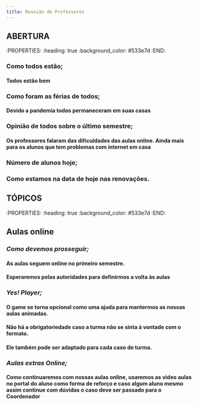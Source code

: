 ```yaml
---
title: Reunião de Professores
---
```


## **ABERTURA**
:PROPERTIES:
:heading: true
:background_color: #533e7d
:END:
### Como todos estão;
#### **Todos estão bem**
### Como foram as férias de todos;
#### **Devido a pandemia todos permaneceram em suas casas**
### Opinião de todos sobre o último semestre;
#### **Os professores falaram das dificuldades das aulas online. Ainda mais para os alunos que tem problemas com internet em casa**
### Número de alunos hoje;
### Como estamos na data de hoje nas renovações.
## **TÓPICOS**
:PROPERTIES:
:heading: true
:background_color: #533e7d
:END:
## **Aulas online**
### _Como devemos prosseguir;_
#### **As aulas seguem online no primeiro semestre.**
#### **Esperaremos pelas autoridades para definirmos a volta às aulas**
### _Yes! Player;_
#### **O game se torna opcional como uma ajuda para mantermos as nossas aulas animadas.**
#### **Não há a obrigatoriedade caso a turma não se sinta à vontade com o formato.**
#### **Ele também pode ser adaptado para cada caso de turma.**
### _Aulas extras Online;_
#### **Como continuaremos com nossas aulas online, usaremos as video aulas no portal do aluno como forma de reforço e caso algum aluno mesmo assim continue com dúvidas o caso deve ser passado para o Coordenador**

